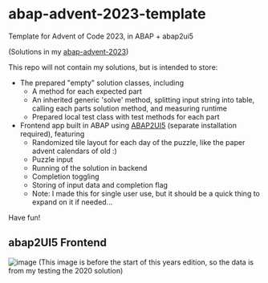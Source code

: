 # abap-advent-2023-template
Template for Advent of Code 2023, in ABAP + abap2ui5

(Solutions in my [abap-advent-2023](https://github.com/joltdx/abap-advent-2023))

This repo will not contain my solutions, but is intended to store:
- The prepared "empty" solution classes, including
  - A method for each expected part
  - An inherited generic 'solve' method, splitting input string into table, calling each parts solution method, and measuring runtime
  - Prepared local test class with test methods for each part
- Frontend app built in ABAP using [ABAP2UI5](https://github.com/abap2UI5/abap2UI5) (separate installation required), featuring
  - Randomized tile layout for each day of the puzzle, like the paper advent calendars of old :)
  - Puzzle input
  - Running of the solution in backend
  - Completion toggling
  - Storing of input data and completion flag
  - Note: I made this for single user use, but it should be a quick thing to expand on it if needed...


Have fun!


## abap2UI5 Frontend
![image](https://github.com/joltdx/abap-advent-2023-template/assets/74537631/07bd05e9-6787-4f25-a343-c1036ee9815c)
(This image is before the start of this years edition, so the data is from my testing the 2020 solution)
